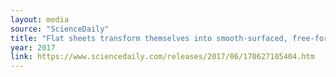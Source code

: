 ```yaml
---
layout: media
source: "ScienceDaily"
title: "Flat sheets transform themselves into smooth-surfaced, free-form objects"
year: 2017
link: https://www.sciencedaily.com/releases/2017/06/170627105404.htm
---
```

